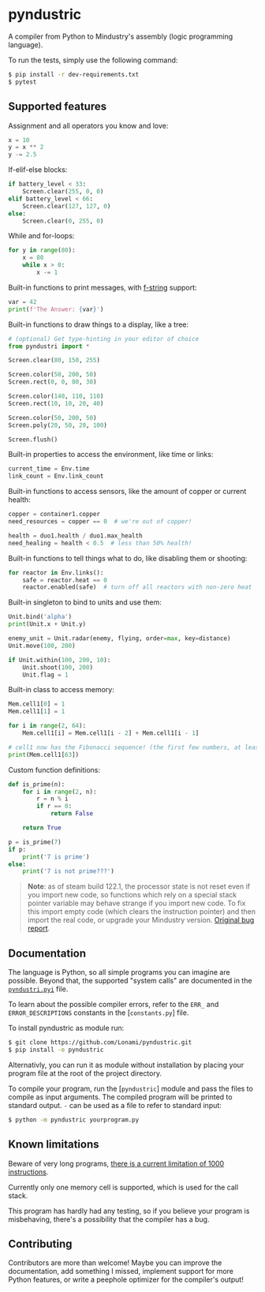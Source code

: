 # pyndustric

A compiler from Python to Mindustry's assembly (logic programming language).

To run the tests, simply use the following command:

```sh
$ pip install -r dev-requirements.txt
$ pytest
```

## Supported features

Assignment and all operators you know and love:

```python
x = 10
y = x ** 2
y -= 2.5
```

If-elif-else blocks:

```python
if battery_level < 33:
    Screen.clear(255, 0, 0)
elif battery_level < 66:
    Screen.clear(127, 127, 0)
else:
    Screen.clear(0, 255, 0)
```

While and for-loops:

```python
for y in range(80):
    x = 80
    while x > 0:
        x -= 1
```

Built-in functions to print messages, with [f-string] support:

```python
var = 42
print(f'The Answer: {var}')
```

Built-in functions to draw things to a display, like a tree:

```python
# (optional) Get type-hinting in your editor of choice
from pyndustri import *

Screen.clear(80, 150, 255)

Screen.color(50, 200, 50)
Screen.rect(0, 0, 80, 30)

Screen.color(140, 110, 110)
Screen.rect(10, 10, 20, 40)

Screen.color(50, 200, 50)
Screen.poly(20, 50, 20, 100)

Screen.flush()
```

Built-in properties to access the environment, like time or links:

```python
current_time = Env.time
link_count = Env.link_count
```

Built-in functions to access sensors, like the amount of copper or current health:

```python
copper = container1.copper
need_resources = copper == 0  # we're out of copper!

health = duo1.health / duo1.max_health
need_healing = health < 0.5  # less than 50% health!
```

Built-in functions to tell things what to do, like disabling them or shooting:

```python
for reactor in Env.links():
    safe = reactor.heat == 0
    reactor.enabled(safe)  # turn off all reactors with non-zero heat
```

Built-in singleton to bind to units and use them:

```python
Unit.bind('alpha')
print(Unit.x + Unit.y)

enemy_unit = Unit.radar(enemy, flying, order=max, key=distance)
Unit.move(100, 200)

if Unit.within(100, 200, 10):
    Unit.shoot(100, 200)
    Unit.flag = 1
```

Built-in class to access memory:

```python
Mem.cell1[0] = 1
Mem.cell1[1] = 1

for i in range(2, 64):
    Mem.cell1[i] = Mem.cell1[i - 2] + Mem.cell1[i - 1]

# cell1 now has the Fibonacci sequence! (the first few numbers, at least)
print(Mem.cell1[63])
```

Custom function definitions:

```python
def is_prime(n):
    for i in range(2, n):
        r = n % i
        if r == 0:
            return False

    return True

p = is_prime(7)
if p:
    print('7 is prime')
else:
    print('7 is not prime???')
```

> **Note**: as of steam build 122.1, the processor state is not reset even if you import new code,
> so functions which rely on a special stack pointer variable may behave strange if you import new
> code. To fix this import empty code (which clears the instruction pointer) and then import the
> real code, or upgrade your Mindustry version. [Original bug report][ip-not-reset].

## Documentation

The language is Python, so all simple programs you can imagine are possible. Beyond that, the
supported "system calls" are documented in the [`pyndustri.pyi`] file.

To learn about the possible compiler errors, refer to the `ERR_` and `ERROR_DESCRIPTIONS`
constants in the [`constants.py`] file.

To install pyndustric as module run:
```sh
$ git clone https://github.com/Lonami/pyndustric.git
$ pip install -e pyndustric
```
Alternativly, you can run it as module without installation by placing your program file at the root of the project directory.


To compile your program, run the [`pyndustric`] module and pass the files to compile as input
arguments. The compiled program will be printed to standard output. `-` can be used as a file
to refer to standard input:

```sh
$ python -m pyndustric yourprogram.py
```

## Known limitations

Beware of very long programs, [there is a current limitation of 1000 instructions][limit-k].

Currently only one memory cell is supported, which is used for the call stack.

This program has hardly had any testing, so if you believe your program is misbehaving, there's
a possibility that the compiler has a bug.

## Contributing

Contributors are more than welcome! Maybe you can improve the documentation, add something I
missed, implement support for more Python features, or write a peephole optimizer for the
compiler's output!

[f-string]: https://docs.python.org/3/reference/lexical_analysis.html#f-strings
[ip-not-reset]: https://github.com/Anuken/Mindustry/issues/4189
[limit-k]: https://github.com/Anuken/Mindustry/blob/ab19e6ffbd7a64117cd70d3e3b88806c13822c94/core/src/mindustry/logic/LExecutor.java#L28
[`pyndustri.pyi`]: pyndustri.pyi
[`pyndustric.py`]: pyndustric.py

